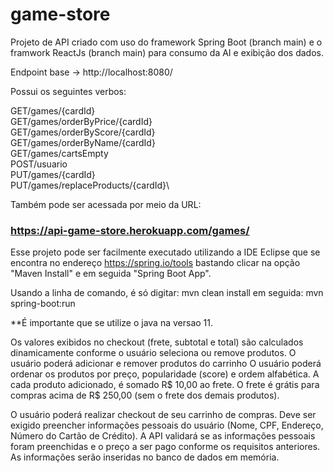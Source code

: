 # game-store

Projeto de API criado com uso do framework Spring Boot (branch main) e o framwork ReactJs (branch main) para consumo da AI e exibição dos dados.

Endpoint base -> http://localhost:8080/

Possui os seguintes verbos:

GET/games/{cardId}\
GET/games/orderByPrice/{cardId}\
GET/games/orderByScore/{cardId}\
GET/games/orderByName/{cardId}\
GET/games/cartsEmpty\
POST/usuario\
PUT/games/{cardId}\
PUT/games/replaceProducts/{cardId}\


Também pode ser acessada por meio da URL:

### https://api-game-store.herokuapp.com/games/


Esse projeto pode ser facilmente executado utilizando a IDE Eclipse que se encontra no endereço https://spring.io/tools bastando clicar na opção "Maven Install" e em seguida "Spring Boot App".

Usando a linha de comando, é só digitar: mvn clean install
em seguida: mvn spring-boot:run

**É importante que se utilize o java na versao 11.

Os valores exibidos no checkout (frete, subtotal e total) são calculados dinamicamente
conforme o usuário seleciona ou remove produtos.
O usuário poderá adicionar e remover produtos do carrinho
O usuário poderá ordenar os produtos por preço, popularidade (score) e ordem alfabética.
A cada produto adicionado, é somado R$ 10,00 ao frete.
O frete é grátis para compras acima de R$ 250,00 (sem o frete dos demais produtos).

O usuário poderá realizar checkout de seu carrinho de compras. Deve ser exigido preencher
informações pessoais do usuário (Nome, CPF, Endereço, Número do Cartão de Crédito).
A API validará se as informações pessoais foram preenchidas e o preço a ser pago 
conforme os requisitos anteriores. As informações serão inseridas no banco de dados em memória.
